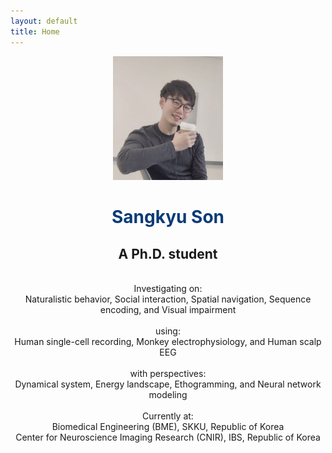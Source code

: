 ```yaml
---
layout: default
title: Home
---
```

<center><img src="./cover.png" width="35%" height="35%"></center>

# <center> <span style="color:rgb(10,59,118)"> Sangkyu Son </span></center> 
## <center> A Ph.D. student </center> 
<center> 
  <br>
  Investigating on: <br>
  Naturalistic behavior, Social interaction, Spatial navigation, Sequence encoding, and Visual impairment <br>
  <br>
  using: <br>
  Human single-cell recording, Monkey electrophysiology, and Human scalp EEG <br>
  <br>
  with perspectives: <br>
  Dynamical system, Energy landscape, Ethogramming, and Neural network modeling <br>
  <br>
  Currently at: <br>
  Biomedical Engineering (BME), SKKU, Republic of Korea <br>
  Center for Neuroscience Imaging Research (CNIR), IBS, Republic of Korea<br>  
</center>
